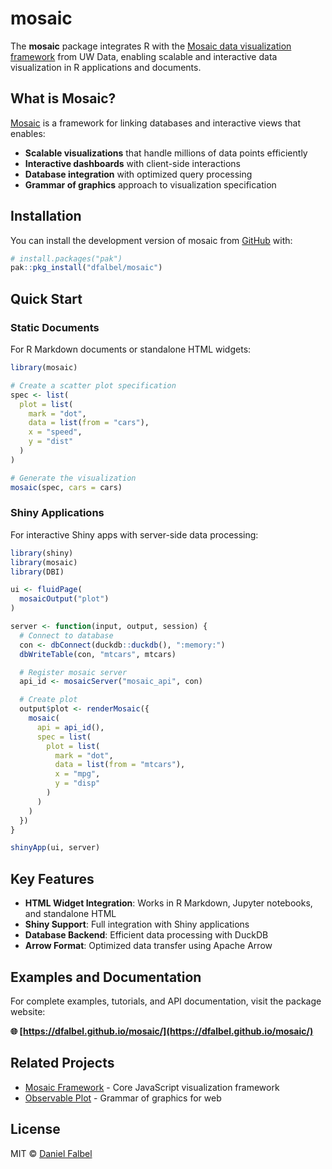 # mosaic

The **mosaic** package integrates R with the [Mosaic data visualization framework](https://uwdata.github.io/mosaic/) from UW Data, enabling scalable and interactive data visualization in R applications and documents.

## What is Mosaic?

[Mosaic](https://idl.uw.edu/mosaic/what-is-mosaic/) is a framework for linking databases and interactive views that enables:

- **Scalable visualizations** that handle millions of data points efficiently
- **Interactive dashboards** with client-side interactions
- **Database integration** with optimized query processing
- **Grammar of graphics** approach to visualization specification

## Installation

You can install the development version of mosaic from [GitHub](https://github.com/) with:

``` r
# install.packages("pak")
pak::pkg_install("dfalbel/mosaic")
```

## Quick Start

### Static Documents

For R Markdown documents or standalone HTML widgets:

```r
library(mosaic)

# Create a scatter plot specification
spec <- list(
  plot = list(
    mark = "dot",
    data = list(from = "cars"),
    x = "speed",
    y = "dist"
  )
)

# Generate the visualization
mosaic(spec, cars = cars)
```

### Shiny Applications

For interactive Shiny apps with server-side data processing:

```r
library(shiny)
library(mosaic)
library(DBI)

ui <- fluidPage(
  mosaicOutput("plot")
)

server <- function(input, output, session) {
  # Connect to database
  con <- dbConnect(duckdb::duckdb(), ":memory:")
  dbWriteTable(con, "mtcars", mtcars)

  # Register mosaic server
  api_id <- mosaicServer("mosaic_api", con)

  # Create plot
  output$plot <- renderMosaic({
    mosaic(
      api = api_id(),
      spec = list(
        plot = list(
          mark = "dot",
          data = list(from = "mtcars"),
          x = "mpg",
          y = "disp"
        )
      )
    )
  })
}

shinyApp(ui, server)
```

## Key Features

- **HTML Widget Integration**: Works in R Markdown, Jupyter notebooks, and standalone HTML
- **Shiny Support**: Full integration with Shiny applications
- **Database Backend**: Efficient data processing with DuckDB
- **Arrow Format**: Optimized data transfer using Apache Arrow

## Examples and Documentation

For complete examples, tutorials, and API documentation, visit the package website:

**🌐 [https://dfalbel.github.io/mosaic/](https://dfalbel.github.io/mosaic/)**

## Related Projects

- [Mosaic Framework](https://uwdata.github.io/mosaic/) - Core JavaScript visualization framework
- [Observable Plot](https://observablehq.com/plot/) - Grammar of graphics for web

## License

MIT © [Daniel Falbel](https://github.com/dfalbel)
